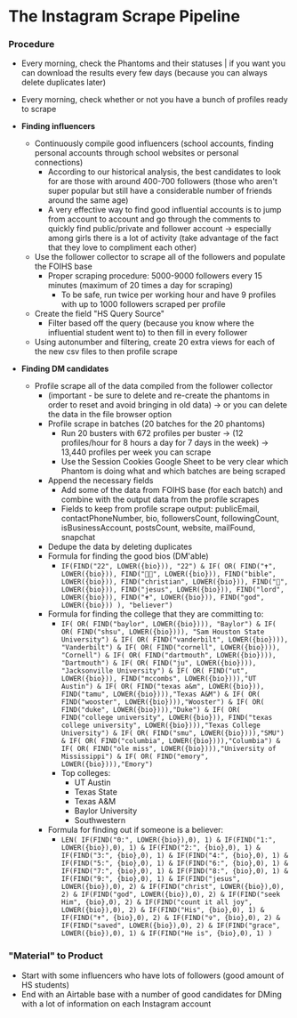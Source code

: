 # The Instagram Scrape Pipeline

### Procedure
- Every morning, check the Phantoms and their statuses | if you want you can download the results every few days (because you can always delete duplicates later)
- Every morning, check whether or not you have a bunch of profiles ready to scrape

- **Finding influencers**
	- Continuously compile good influencers (school accounts, finding personal accounts through school websites or personal connections) 
		- According to our historical analysis, the best candidates to look for are those with around 400-700 followers (those who aren't super popular but still have a considerable number of friends around the same age)
		- A very effective way to find good influential accounts is to jump from account to account and go through the comments to quickly find public/private and follower account -> especially among girls there is a lot of activity (take advantage of the fact that they love to compliment each other)
	- Use the follower collector to scrape all of the followers and populate the FOIHS base
		- Proper scraping procedure: 5000-9000 followers every 15 minutes (maximum of 20 times a day for scraping)
			- To be safe, run twice per working hour and have 9 profiles with up to 1000 followers scraped per profile
	- Create the field "HS Query Source"
		- Filter based off the query (because you know where the influential student went to) to then fill in every follower 
	- Using autonumber and filtering, create 20 extra views for each of the new csv files to then profile scrape
- **Finding DM candidates**
	- Profile scrape all of the data compiled from the follower collector
		- (important - be sure to delete and re-create the phantoms in order to reset and avoid bringing in old data) -> or you can delete the data in the file browser option
		- Profile scrape in batches (20 batches for the 20 phantoms) 
			- Run 20 busters with 672 profiles per buster -> (12 profiles/hour for 8 hours a day for 7 days in the week) -> 13,440 profiles per week you can scrape
			- Use the Session Cookies Google Sheet to be very clear which Phantom is doing what and which batches are being scraped 
		- Append the necessary fields
			- Add some of the data from FOIHS base (for each batch) and combine with the output data from the profile scrapes
			- Fields to keep from profile scrape output: publicEmail, contactPhoneNumber, bio, followersCount, followingCount, isBusinessAccount, postsCount, website, mailFound, snapchat 
		- Dedupe the data by deleting duplicates
		- Formula for finding the good bios (DM'able) 
			- ```IF(FIND("22", LOWER({bio})), "22") & IF( OR( FIND("✝️", LOWER({bio})), FIND("🙏🏾", LOWER({bio})), FIND("bible", LOWER({bio})), FIND("christian", LOWER({bio})), FIND("🙏", LOWER({bio})), FIND("jesus", LOWER({bio})), FIND("lord", LOWER({bio})), FIND("✟", LOWER({bio})), FIND("god", LOWER({bio})) ), "believer")```
		- Formula for finding the college that they are committing to:
			- ```IF( OR( FIND("baylor", LOWER({bio}))), "Baylor") & IF( OR( FIND("shsu", LOWER({bio}))), "Sam Houston State University") & IF( OR( FIND("vanderbilt", LOWER({bio}))), "Vanderbilt") & IF( OR( FIND("cornell", LOWER({bio}))), "Cornell") & IF( OR( FIND("dartmouth", LOWER({bio}))), "Dartmouth") & IF( OR( FIND("ju", LOWER({bio}))), "Jacksonville University") & IF( OR( FIND("ut", LOWER({bio})), FIND("mccombs", LOWER({bio}))),"UT Austin") & IF( OR( FIND("texas a&m", LOWER({bio})), FIND("tamu", LOWER({bio}))),"Texas A&M") & IF( OR( FIND("wooster", LOWER({bio}))),"Wooster") & IF( OR( FIND("duke", LOWER({bio}))),"Duke") & IF( OR( FIND("college university", LOWER({bio})), FIND("texas college university", LOWER({bio}))),"Texas College University") & IF( OR( FIND("smu", LOWER({bio}))),"SMU") & IF( OR( FIND("columbia", LOWER({bio}))),"Columbia") & IF( OR( FIND("ole miss", LOWER({bio}))),"University of Mississippi") & IF( OR( FIND("emory", LOWER({bio}))),"Emory")```
			- Top colleges:
				- UT Austin
				- Texas State
				- Texas A&M
				- Baylor University
				- Southwestern
		- Formula for finding out if someone is a believer:
			- ```LEN( IF(FIND("0:", LOWER({bio}),0), 1) & IF(FIND("1:", LOWER({bio}),0), 1) & IF(FIND("2:", {bio},0), 1) & IF(FIND("3:", {bio},0), 1) & IF(FIND("4:", {bio},0), 1) & IF(FIND("5:", {bio},0), 1) & IF(FIND("6:", {bio},0), 1) & IF(FIND("7:", {bio},0), 1) & IF(FIND("8:", {bio},0), 1) & IF(FIND("9:", {bio},0), 1) & IF(FIND("jesus", LOWER({bio}),0), 2) & IF(FIND("christ", LOWER({bio}),0), 2) & IF(FIND("god", LOWER({bio}),0), 2) & IF(FIND("seek Him", {bio},0), 2) & IF(FIND("count it all joy", LOWER({bio}),0), 2) & IF(FIND("His", {bio},0), 1) & IF(FIND("✝️", {bio},0), 2) & IF(FIND("✞", {bio},0), 2) & IF(FIND("saved", LOWER({bio}),0), 2) & IF(FIND("grace", LOWER({bio}),0), 1) & IF(FIND("He is", {bio},0), 1) )```



### "Material" to Product
- Start with some influencers who have lots of followers (good amount of HS students)
- End with an Airtable base with a number of good candidates for DMing with a lot of information on each Instagram account



